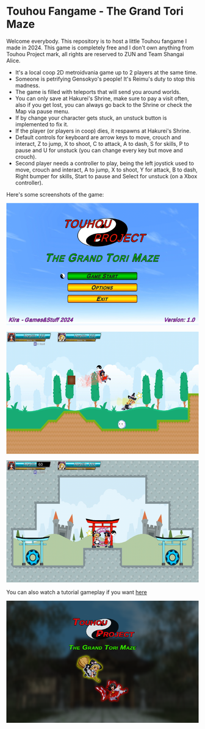 # Touhou Fangame - The Grand Tori Maze
Welcome everybody. This repository is to host a little Touhou fangame I made in 2024. This game is completely free and I don't own anything from Touhou Project mark, all rights are reserved to ZUN and Team Shangai Alice.
- It's a local coop 2D metroidvania game up to 2 players at the same time. 
- Someone is petrifying Gensokyo's people! It's Reimu's duty to stop this madness.
- The game is filled with teleports that will send you around worlds.
- You can only save at Hakurei's Shrine, make sure to pay a visit often, also if you get lost, you can always go back to the Shrine or check the Map via pause menu.
- If by change your character gets stuck, an unstuck button is implemented to fix it.
- If the player (or players in coop) dies, it respawns at Hakurei's Shrine.
- Default controls for keyboard are arrow keys to move, crouch and interact, Z to jump, X to shoot, C to attack, A to dash, S for skills, P to pause and U for unstuck (you can change every key but move and crouch).
- Second player needs a controller to play, being the left joystick used to move, crouch and interact, A to jump, X to shoot, Y for attack, B to dash, Right bumper for skills, Start to pause and Select for unstuck (on a Xbox controller).

Here's some screenshots of the game:
<p align="center"> <img src="./images/00_MainMenu.PNG" width="640" height="320"> </p>
<p align="center"> <img src="./images/01_Coop.PNG" width="640" height="320"> </p>
<p align="center"> <img src="./images/02_Gameplay.PNG" width="640" height="320"> </p>

You can also watch a tutorial gameplay if you want [here](https://youtu.be/v9fUqCW6dRI)
<p align="center"> <img src="./images/03_Gameplay.PNG" width="640" height="320"> </p>
